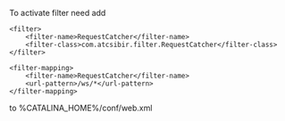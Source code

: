 To activate filter need add

	<filter>
        <filter-name>RequestCatcher</filter-name>
        <filter-class>com.atcsibir.filter.RequestCatcher</filter-class>
    </filter>

	<filter-mapping>
        <filter-name>RequestCatcher</filter-name>
        <url-pattern>/ws/*</url-pattern>
    </filter-mapping>

to %CATALINA_HOME%/conf/web.xml